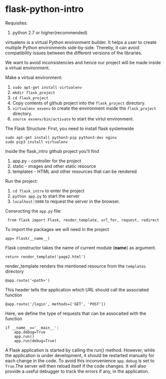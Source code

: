 # flask-python-intro

Requisites:
1. python 2.7 or higher(recommended)

virtualenv is a virtual Python environment builder. It helps a user to create multiple Python environments side-by-side. Thereby, it can avoid compatibility issues between the different versions of the libraries.

We want to avoid inconsistencies and hence our project will be made inside a virtual environment.

Make a virtual environment:
1. ```sudo apt-get install virtualenv```
2. ```mkdir flask_project```
3. ```cd flask_project```
4. Copy contents of github project into the ```flask_project``` directory.
5. ```virtualenv exvenv``` to create the environment inside the ```flask_project``` directory.
6. ```source exvenv/bin/activate``` to start the virtul environment.

The Flask Structure:
First, you need to install flask systemwide
```
sudo apt-get install python3-pip python3-dev nginx
sudo pip3 install virtualenv
```
Inside the flask_intro github project you'll find
1. app.py - controller for the project
2. static - images and other static resource
3. templates - HTML and other resources that can be rendered

Run the project:
1. ```cd flask_intro``` to enter the project
2. ```python app.py``` to start the server
3. ```localhost:5000``` to request the server in the browser.

Consructing the ```app.py``` file:
```
 from flask import Flask, render_template, url_for, request, redirect
```
To import the packages we will need in the project


```
app= Flask(__name__)
```
Flask constructor takes the name of current module (__name__) as argument.

```
return render_template('page2.html')
```
render_template renders the mentioned resource from the ```templates``` directory
```
@app.route('<path>')
```
This header tells the application which URL should call the associated function

```
@app.route('/login', methods=['GET', 'POST'])
```
Here, we define the type of requests that can be assocaited with the function

```
if __name__=='__main__':
    app.debug=True
    app.run()
    app.run(debug=True)
```
A Flask application is started by calling the run() method. However, while the application is under development, it should be restarted manually for each change in the code. To avoid this inconvenience ```app.debug``` is set to ```True```.The server will then reload itself if the code changes. It will also provide a useful debugger to track the errors if any, in the application.




